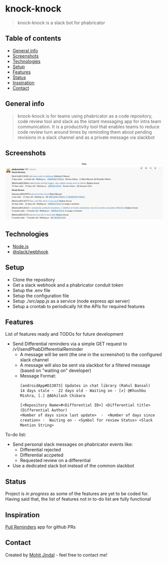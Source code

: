 # knock-knock
> knock-knock is a slack bot for phabricator

## Table of contents
* [General info](#general-info)
* [Screenshots](#screenshots)
* [Technologies](#technologies)
* [Setup](#setup)
* [Features](#features)
* [Status](#status)
* [Inspiration](#inspiration)
* [Contact](#contact)

## General info
> knock-knock is for teams using phabricator as a code repository, code review tool and slack as the istant messaging app for intra team communication. It is a productivity tool that enables teams to reduce code review turn around times by reminding them about pending revisions in a slack channel and as a private message via slackbot

## Screenshots
![Example screenshot](./img/knock-knock-message.png)

## Technologies
* [Node.js](https://nodejs.org)
* [@slack/webhook](https://slack.dev/node-slack-sdk/webhook)

## Setup
* Clone the repository
* Get a slack webhook and a phabricator conduit token
* Setup the .env file
* Setup the configuration file
* Setup ./src/app.js as a service (node express api server)
* Setup a crontab to periodically hit the APIs for required features

## Features
List of features ready and TODOs for future development
* Send Differential reminders via a simple GET request to /v1/sendPhabDifferentialReminder
    * A message will be sent (the one in the screenshot) to the configured slack channel
    * A message will also be sent via slackbot for a filtered message (based on "waiting on" developer)
    * Message Format:
        ```
        [androidApp#D13073] Updates in chat library (Rahul Bansal)
        14 days stale ·  22 days old · Waiting on - [✗] @Khushbu Mishra, [.] @Abhilash Chikara
        ```
        ```
        [<Repository Name>#<Differential ID>] <Differential title> (Differential Author)
        <Number of days since last update>  ·  <Number of days since creation> ·  Waiting on - <Symbol for review Status> <Slack Mention String>
        ```


To-do list:
* Send personal slack messages on phabricator events like:
    * Differential rejected
    * Differential accpeted
    * Requested review on a differential
* Use a dedicated slack bot instead of the common slackbot

## Status
Project is _in progress_ as some of the features are yet to be coded for. Having said that, the list of features not in to-do list are fully functional

## Inspiration
[Pull Reminders](https://pullreminders.com/) app for github PRs

## Contact
Created by [Mohit Jindal](https://www.linkedin.com/in/mjindal23/) - feel free to contact me!